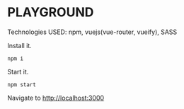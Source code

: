 # PLAYGROUND

Technologies USED: npm, vuejs(vue-router, vueify), SASS 

Install it.
```
npm i
```

Start it.
```
npm start
```

Navigate to [http://localhost:3000](http://localhost:3000)
